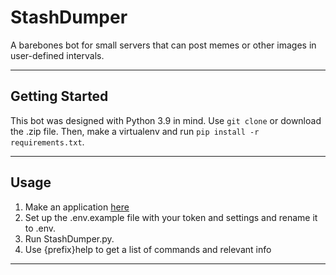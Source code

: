# StashDumper
A barebones bot for small servers that can post memes or other images in user-defined intervals.

---
## Getting Started
This bot was designed with Python 3.9 in mind.
Use `git clone` or download the .zip file. Then, make a virtualenv and run `pip install -r requirements.txt`. 


---
## Usage

1. Make an application [here](https://discord.com/developers)
2. Set up the .env.example file with your token and settings and rename it to .env. 
3. Run StashDumper.py.
4. Use {prefix}help to get a list of commands and relevant info


---
